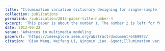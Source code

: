 ```yaml
---
title: "Illumination variation dictionary designing for single-sample face recognition via sparse representation"
collection: publications
permalink: /publication/2013-paper-title-number-4
excerpt: 'This paper is about the number 1. The number 2 is left for future work.'
date: 2013-06-22
venue: 'Advances in multimedia modeling'
paperurl: 'https://ieeexplore.ieee.org/abstract/document/6469973/'
citation: 'Biao Wang, Weifeng Li, Qingmin Liao. &quot;Illumination variation dictionary designing for single-sample face recognition via sparse representation. &quot; <i>Advances in multimedia modeling</i>, 2013.'
---
```

